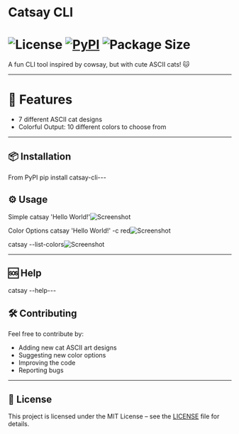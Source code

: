 # Catsay CLI
# ![License](https://img.shields.io/badge/license-MIT-green) [![PyPI](https://img.shields.io/pypi/v/catsay-cli)](https://pypi.org/project/catsay-cli/) ![Package Size](https://img.shields.io/badge/size-5.0KB-red)

A fun CLI tool inspired by cowsay, but with cute ASCII cats! 🐱

---
# 🚀 Features

- 7 different ASCII cat designs
- Colorful Output: 10 different colors to choose from

---
## 📦 Installation

From PyPI
pip install catsay-cli---

## ⚙️ Usage
Simple
catsay 'Hello World!'![Screenshot](./assets/photos//screenshot.png)

Color Options
catsay 'Hello World!' -c red![Screenshot](./assets/photos//screenshot.png)

catsay --list-colors![Screenshot](./assets/photos//screenshot.png)

---
## 🆘 Help
catsay --help---
## 🛠 Contributing
Feel free to contribute by:

- Adding new cat ASCII art designs
- Suggesting new color options
- Improving the code
- Reporting bugs
---
## 📄 License
This project is licensed under the MIT License – see the [LICENSE](./LICENSE) file for details.